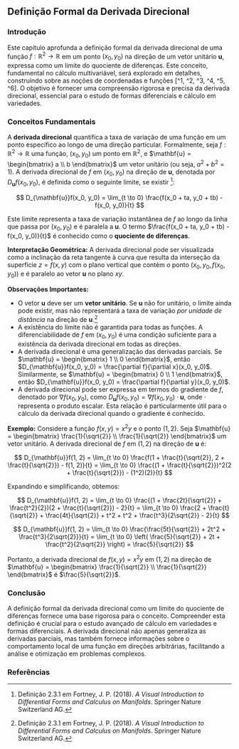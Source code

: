## Definição Formal da Derivada Direcional

### Introdução
Este capítulo aprofunda a definição formal da derivada direcional de uma função $f: \mathbb{R}^2 \rightarrow \mathbb{R}$ em um ponto $(x_0, y_0)$ na direção de um vetor unitário $\mathbf{u}$, expressa como um limite do quociente de diferenças. Este conceito, fundamental no cálculo multivariável, será explorado em detalhes, construindo sobre as noções de coordenadas e funções [^1, ^2, ^3, ^4, ^5, ^6]. O objetivo é fornecer uma compreensão rigorosa e precisa da derivada direcional, essencial para o estudo de formas diferenciais e cálculo em variedades.

### Conceitos Fundamentais

A **derivada direcional** quantifica a taxa de variação de uma função em um ponto específico ao longo de uma direção particular. Formalmente, seja $f: \mathbb{R}^2 \rightarrow \mathbb{R}$ uma função, $(x_0, y_0)$ um ponto em $\mathbb{R}^2$, e $\mathbf{u} = \begin{bmatrix} a \\ b \end{bmatrix}$ um vetor unitário (ou seja, $a^2 + b^2 = 1$). A derivada direcional de $f$ em $(x_0, y_0)$ na direção de $\mathbf{u}$, denotada por $D_{\mathbf{u}}f(x_0, y_0)$, é definida como o seguinte limite, se existir [^15]:

$$
D_{\mathbf{u}}f(x_0, y_0) = \lim_{t \to 0} \frac{f(x_0 + ta, y_0 + tb) - f(x_0, y_0)}{t}
$$

Este limite representa a taxa de variação instantânea de $f$ ao longo da linha que passa por $(x_0, y_0)$ e é paralela a $\mathbf{u}$. O termo $\frac{f(x_0 + ta, y_0 + tb) - f(x_0, y_0)}{t}$ é conhecido como o **quociente de diferenças**.

**Interpretação Geométrica:**
A derivada direcional pode ser visualizada como a inclinação da reta tangente à curva que resulta da interseção da superfície $z = f(x, y)$ com o plano vertical que contém o ponto $(x_0, y_0, f(x_0, y_0))$ e é paralelo ao vetor $\mathbf{u}$ no plano $xy$.

**Observações Importantes:**
*   O vetor $\mathbf{u}$ deve ser um **vetor unitário**. Se $\mathbf{u}$ não for unitário, o limite ainda pode existir, mas não representará a taxa de variação *por unidade de distância* na direção de $\mathbf{u}$.[^15]
*   A existência do limite não é garantida para todas as funções. A diferenciabilidade de $f$ em $(x_0, y_0)$ é uma condição suficiente para a existência da derivada direcional em todas as direções.
*   A derivada direcional é uma generalização das derivadas parciais. Se $\mathbf{u} = \begin{bmatrix} 1 \\ 0 \end{bmatrix}$, então $D_{\mathbf{u}}f(x_0, y_0) = \frac{\partial f}{\partial x}(x_0, y_0)$. Similarmente, se $\mathbf{u} = \begin{bmatrix} 0 \\ 1 \end{bmatrix}$, então $D_{\mathbf{u}}f(x_0, y_0) = \frac{\partial f}{\partial y}(x_0, y_0)$.
*   A derivada direcional pode ser expressa em termos do gradiente de $f$, denotado por $\nabla f(x_0, y_0)$, como $D_{\mathbf{u}}f(x_0, y_0) = \nabla f(x_0, y_0) \cdot \mathbf{u}$, onde $\cdot$ representa o produto escalar. Esta relação é particularmente útil para o cálculo da derivada direcional quando o gradiente é conhecido.

**Exemplo:**
Considere a função $f(x, y) = x^2y$ e o ponto $(1, 2)$. Seja $\mathbf{u} = \begin{bmatrix} \frac{1}{\sqrt{2}} \\ \frac{1}{\sqrt{2}} \end{bmatrix}$ um vetor unitário. A derivada direcional de $f$ em $(1, 2)$ na direção de $\mathbf{u}$ é:

$$
D_{\mathbf{u}}f(1, 2) = \lim_{t \to 0} \frac{f(1 + \frac{t}{\sqrt{2}}, 2 + \frac{t}{\sqrt{2}}) - f(1, 2)}{t} = \lim_{t \to 0} \frac{(1 + \frac{t}{\sqrt{2}})^2(2 + \frac{t}{\sqrt{2}}) - (1^2)(2)}{t}
$$

Expandindo e simplificando, obtemos:

$$
D_{\mathbf{u}}f(1, 2) = \lim_{t \to 0} \frac{(1 + \frac{2t}{\sqrt{2}} + \frac{t^2}{2})(2 + \frac{t}{\sqrt{2}}) - 2}{t} = \lim_{t \to 0} \frac{2 + \frac{t}{\sqrt{2}} + \frac{4t}{\sqrt{2}} + t^2 + t^2 + \frac{t^3}{2\sqrt{2}} - 2}{t}
$$

$$
D_{\mathbf{u}}f(1, 2) = \lim_{t \to 0} \frac{\frac{5t}{\sqrt{2}} + 2t^2 + \frac{t^3}{2\sqrt{2}}}{t} = \lim_{t \to 0} \left( \frac{5}{\sqrt{2}} + 2t + \frac{t^2}{2\sqrt{2}} \right) = \frac{5}{\sqrt{2}}
$$

Portanto, a derivada direcional de $f(x, y) = x^2y$ em $(1, 2)$ na direção de $\mathbf{u} = \begin{bmatrix} \frac{1}{\sqrt{2}} \\ \frac{1}{\sqrt{2}} \end{bmatrix}$ é $\frac{5}{\sqrt{2}}$.

### Conclusão

A definição formal da derivada direcional como um limite do quociente de diferenças fornece uma base rigorosa para o conceito. Compreender esta definição é crucial para o estudo avançado de cálculo em variedades e formas diferenciais. A derivada direcional não apenas generaliza as derivadas parciais, mas também fornece informações sobre o comportamento local de uma função em direções arbitrárias, facilitando a análise e otimização em problemas complexos.

### Referências
[^1]: Fortney, J. P. (2018). *A Visual Introduction to Differential Forms and Calculus on Manifolds*. Springer Nature Switzerland AG.
[^15]: Definição 2.3.1 em Fortney, J. P. (2018). *A Visual Introduction to Differential Forms and Calculus on Manifolds*. Springer Nature Switzerland AG.

<!-- END -->